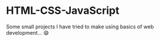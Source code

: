 # HTML-CSS-JavaScript
Some small projects I have tried to make using basics of web development... 😄
